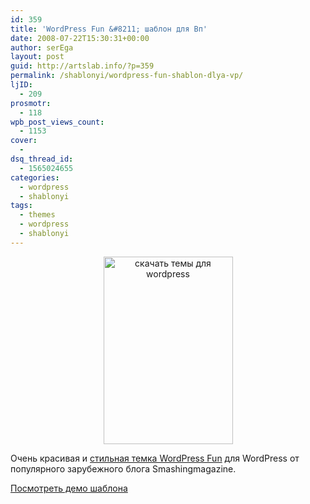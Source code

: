 ```yaml
---
id: 359
title: 'WordPress Fun &#8211; шаблон для Вп'
date: 2008-07-22T15:30:31+00:00
author: serEga
layout: post
guid: http://artslab.info/?p=359
permalink: /shablonyi/wordpress-fun-shablon-dlya-vp/
ljID:
  - 209
prosmotr:
  - 118
wpb_post_views_count:
  - 1153
cover:
  -
dsq_thread_id:
  - 1565024655
categories:
  - wordpress
  - shablonyi
tags:
  - themes
  - wordpress
  - shablonyi
---
```

<center>
  <a href="{{site.img_cdn}}/wpfunuh6.jpg"><img src="{{site.img_cdn}}/wpfunuh6-207x300.jpg" alt="скачать темы для wordpress" title="wpfunuh6" width="207" height="300" class="alignnone size-medium wp-image-824" /></a>
</center>



Очень красивая и <a href="http://www.smashingmagazine.com/2008/07/16/wordpress-fun-a-free-wordpress-theme/" target="_blank">стильная темка WordPress Fun</a> для WordPress от популярного зарубежного блога Smashingmagazine.

<a href="http://img513.imageshack.us/img513/8323/wpfunlargeap8.jpg" target="_blank">Посмотреть демо шаблона</a>